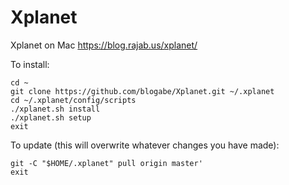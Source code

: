 # Xplanet

Xplanet on Mac
https://blog.rajab.us/xplanet/

To install:
```
cd ~
git clone https://github.com/blogabe/Xplanet.git ~/.xplanet
cd ~/.xplanet/config/scripts
./xplanet.sh install
./xplanet.sh setup
exit
```

To update (this will overwrite whatever changes you have made):
```
git -C "$HOME/.xplanet" pull origin master'
exit
```
